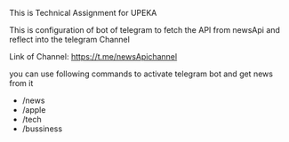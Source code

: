 
This is Technical Assignment for UPEKA

This is configuration of bot of telegram to fetch the API from newsApi and reflect into the telegram Channel 

Link of Channel: https://t.me/newsApichannel

you can use following commands to activate telegram bot and get news from it 
<ul>
    <li>/news</li>
    <li>/apple</li>
    <li>/tech</li>
    <li>/bussiness</li>
</ul>